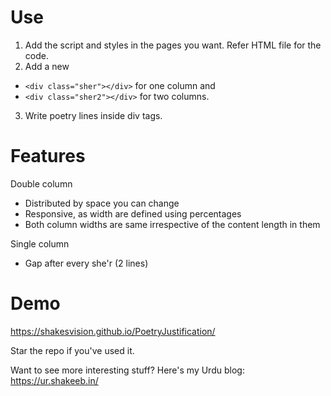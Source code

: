 # Use
1. Add the script and styles in the pages you want. Refer HTML file for the code. 
2. Add a new 
  - `<div class="sher"></div>` for one column and
  - `<div class="sher2"></div>` for two columns.
3. Write poetry lines inside div tags. 

# Features
Double column
  - Distributed by space you can change
  - Responsive, as width are defined using percentages
  - Both column widths are same irrespective of the content length in them
  
Single column
  - Gap after every she'r (2 lines)  
  
# Demo
https://shakesvision.github.io/PoetryJustification/

Star the repo if you've used it. 

Want to see more interesting stuff? Here's my Urdu blog: https://ur.shakeeb.in/
